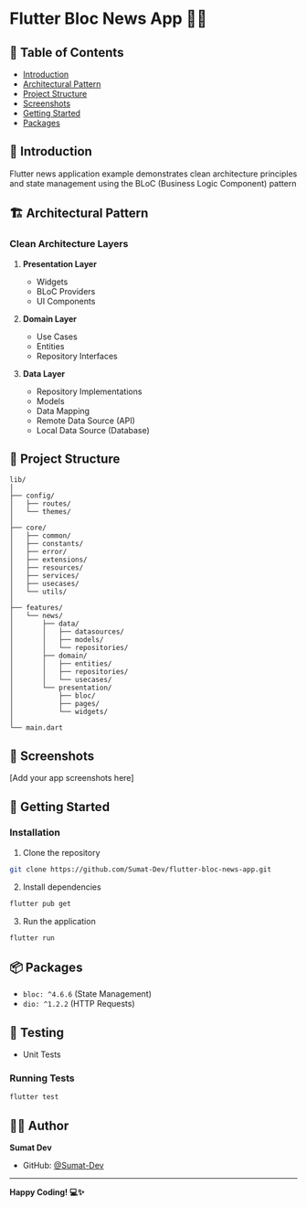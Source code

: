 
# Flutter Bloc News App  📰🚀

## 📖 Table of Contents
- [Introduction](#introduction)
- [Architectural Pattern](#architectural-pattern)
- [Project Structure](#project-structure)
- [Screenshots](#screenshots)
- [Getting Started](#getting-started)
- [Packages](#packages)


## 🚀 Introduction
Flutter news application example demonstrates clean architecture principles and state management using the BLoC (Business Logic Component) pattern

##  🏗 Architectural Pattern

### Clean Architecture Layers
1. **Presentation Layer**
    - Widgets
    - BLoC Providers
    - UI Components

2. **Domain Layer**
    - Use Cases
    - Entities
    - Repository Interfaces

3. **Data Layer**
    - Repository Implementations
    - Models
    - Data Mapping
    - Remote Data Source (API)
    - Local Data Source (Database)


## 📂 Project Structure
```
lib/
│
├── config/
│   ├── routes/
│   └── themes/
│
├── core/
│   ├── common/
│   ├── constants/
│   ├── error/
│   ├── extensions/
│   ├── resources/
│   ├── services/
│   ├── usecases/
│   └── utils/
│
├── features/
│   └── news/
│       ├── data/
│       │   ├── datasources/
│       │   ├── models/
│       │   └── repositories/
│       ├── domain/
│       │   ├── entities/
│       │   ├── repositories/
│       │   └── usecases/
│       └── presentation/
│           ├── bloc/
│           ├── pages/
│           └── widgets/
│
└── main.dart
```

## 📱 Screenshots
[Add your app screenshots here]

## 🚀 Getting Started

### Installation
1. Clone the repository
```bash
git clone https://github.com/Sumat-Dev/flutter-bloc-news-app.git
```

2. Install dependencies
```bash
flutter pub get
```

3. Run the application
```bash
flutter run
```

## 📦 Packages

- `bloc: ^4.6.6` (State Management)
- `dio: ^1.2.2` (HTTP Requests)

## 🧪 Testing
- Unit Tests

### Running Tests
```bash
flutter test
```

## 👨‍💻 Author
**Sumat Dev**
- GitHub: [@Sumat-Dev](https://github.com/Sumat-Dev)

---

**Happy Coding! 💻✨**


